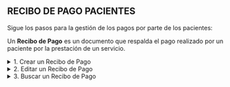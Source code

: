 ## **RECIBO DE PAGO PACIENTES**

Sigue los pasos para la gestión de los pagos por parte de los pacientes:

Un **Recibo de Pago** es un documento que respalda el pago realizado por un paciente por la prestación de un servicio.  

<details><summary class="text-primary">1. Crear un Recibo de Pago</summary>
        <p>1.1  En la esquina inferior derecha, haz clic en <b>Boton + Rojo</b></p>
        <p>1.2 El No. de Documento es un consecutivo automático del sistema. La Fecha se cargan con la fecha del día.</p>
        <p>Selecciona el paciente buscandolo por No. de documento o Nombre. Si el paciente es nuevo puedes crearlo desde el icono Rojo. Al guardar el paciente se relaciona con el recibo de pago actual.</p>
        <p>*Recuerda que puedes Buscar el Paciente por No. de Documento. (Selecciona el tipo de documento, digita el número de documento y haz clic en el icono de la lupa).</p>
        <p>1.3 Selecciona el servicio.</p>
        <p>1.4 Selecciona el Especialista.</p>
        <p>1.5 Agrega una observación si es necesaria.</p>
        <p>1.6 Agrega el valor del pago.</p>
        <p>1.6 Selecciona la Forma de pago.</p>
        <p>1.7 Selecciona la Caja destino.</p>
        <p>1.8 Para finalizar y registar el pago haz clic en Guardar.</p>
        <p>*Puedes imprimir un Recibo de pago dando clic derecho sobre el recibo y dando clic en la opción <b>Imprimir</b>.</p>
</details>

<details><summary class="text-primary">2. Editar un Recibo de Pago</summary>
        <p>2.1 Haz clic derecho sobre el Recibo de Pago y selecciona la opción <b>Editar</b>.</p>
        <p>2.2 Edita el Paciente si es necesario. Cambia el servicio o especialista. Edita el valor, la observación, la forma de pago o la caja destino.</p>
        <p>2.3 Haz clic en le bóton <b>Guardar</b>.</p>
</details>

<details><summary class="text-primary">3. Buscar un Recibo de Pago</summary>
        <p>3.1 Haz clic en el icono <b>Buscar</b> (Accesos Directos).</p>
        <p>3.2 Ajusta los filtros para buscar un recibo de pago por No. de Recibo, documento, nombre o apellido del paciente, especialista o mes.</p>
        <p>3.4 Visualiza la información en la lista General de Recibos de pago.</p>
</details>
